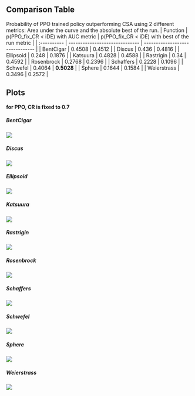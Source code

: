 ## Comparison Table

Probability of PPO trained policy outperforming CSA using 2 different metrics: Area under the curve and the absolute best of the run.
| Function    | p(PPO_fix_CR < iDE) with AUC metric | p(PPO_fix_CR < iDE) with best of the run metric |
| :---------- | ------------------------------ | ------------------------------- |
| BentCigar | 0.4508 | 0.4512 |
| Discus | 0.436 | 0.4816 |
| Ellipsoid | 0.248 | 0.1876 |
| Katsuura | 0.4828 | 0.4588 |
| Rastrigin | 0.34 | 0.4592 |
| Rosenbrock | 0.2768 | 0.2396 |
| Schaffers | 0.2228 | 0.1096 |
| Schwefel | 0.4064 | **0.5028** |
| Sphere | 0.1644 | 0.1584 |
| Weierstrass | 0.3496 | 0.2572 |

## Plots

**for PPO, CR is fixed to 0.7**

##### BentCigar

![](BentCigar/iDE_BentCigar_comparison.png)

##### Discus

![](Discus/iDE_Discus_comparison.png)

##### Ellipsoid

![](Ellipsoid/iDE_Ellipsoid_comparison.png)

##### Katsuura

![](Katsuura/iDE_Katsuura_comparison.png)

##### Rastrigin

![](Rastrigin/iDE_Rastrigin_comparison.png)

##### Rosenbrock

![](Rosenbrock/iDE_Rosenbrock_comparison.png)

##### Schaffers

![](Schaffers/iDE_Schaffers_comparison.png)

##### Schwefel

![](Schwefel/iDE_Schwefel_comparison.png)

##### Sphere

![](Sphere/iDE_Sphere_comparison.png)

##### Weierstrass

![](Weierstrass/iDE_Weierstrass_comparison.png)

